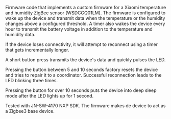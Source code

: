 Firmware code that implements a custom firmware for a Xiaomi temperature and humidity ZigBee sensor (WSDCGQ01LM). The firmware is configured to wake up the device and transmit data when the temperature or the humidity changes above a configured threshold. A timer also wakes the device every hour to transmit the battery voltage in addition to the temperature and humidity data.

If the device loses connectivity, it will attempt to reconnect using a timer that gets incrementally longer.

A short button press transmits the device's data and quickly pulses the LED.

Pressing the button between 5 and 10 seconds factory resets the device and tries to repair it to a coordinator. Successful reconnection leads to the LED blinking three times.

Pressing the button for over 10 seconds puts the device into deep sleep mode after the LED lights up for 1 second.

Tested with JN-SW-4170 NXP SDK. The firmware makes de device to act as a Zigbee3 base device.

